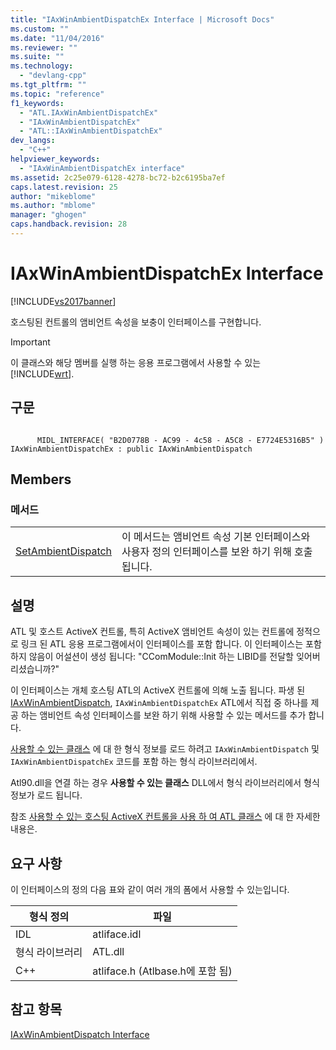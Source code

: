 ```yaml
---
title: "IAxWinAmbientDispatchEx Interface | Microsoft Docs"
ms.custom: ""
ms.date: "11/04/2016"
ms.reviewer: ""
ms.suite: ""
ms.technology: 
  - "devlang-cpp"
ms.tgt_pltfrm: ""
ms.topic: "reference"
f1_keywords: 
  - "ATL.IAxWinAmbientDispatchEx"
  - "IAxWinAmbientDispatchEx"
  - "ATL::IAxWinAmbientDispatchEx"
dev_langs: 
  - "C++"
helpviewer_keywords: 
  - "IAxWinAmbientDispatchEx interface"
ms.assetid: 2c25e079-6128-4278-bc72-b2c6195ba7ef
caps.latest.revision: 25
author: "mikeblome"
ms.author: "mblome"
manager: "ghogen"
caps.handback.revision: 28
---
```

# IAxWinAmbientDispatchEx Interface
[!INCLUDE[vs2017banner](../../assembler/inline/includes/vs2017banner.md)]

호스팅된 컨트롤의 앰비언트 속성을 보충이 인터페이스를 구현합니다.  
  
> [!IMPORTANT]
>  이 클래스와 해당 멤버를 실행 하는 응용 프로그램에서 사용할 수 있는 [!INCLUDE[wrt](../../atl/reference/includes/wrt_md.md)].  
  
## 구문  
  
```  
  
      MIDL_INTERFACE( "B2D0778B - AC99 - 4c58 - A5C8 - E7724E5316B5" )  
IAxWinAmbientDispatchEx : public IAxWinAmbientDispatch  
```  
  
## Members  
  
### 메서드  
  
|||  
|-|-|  
|[SetAmbientDispatch](../Topic/IAxWinAmbientDispatchEx::SetAmbientDispatch.md)|이 메서드는 앰비언트 속성 기본 인터페이스와 사용자 정의 인터페이스를 보완 하기 위해 호출 됩니다.|  
  
## 설명  
 ATL 및 호스트 ActiveX 컨트롤, 특히 ActiveX 앰비언트 속성이 있는 컨트롤에 정적으로 링크 된 ATL 응용 프로그램에서이 인터페이스를 포함 합니다.  이 인터페이스는 포함 하지 않음이 어설션이 생성 됩니다: "CComModule::Init 하는 LIBID를 전달할 잊어버리셨습니까?"  
  
 이 인터페이스는 개체 호스팅 ATL의 ActiveX 컨트롤에 의해 노출 됩니다.  파생 된  [IAxWinAmbientDispatch](../../atl/reference/iaxwinambientdispatch-interface.md), `IAxWinAmbientDispatchEx` ATL에서 직접 중 하나를 제공 하는 앰비언트 속성 인터페이스를 보완 하기 위해 사용할 수 있는 메서드를 추가 합니다.  
  
 [사용할 수 있는 클래스](https://msdn.microsoft.com/en-us/library/system.windows.forms.axhost.aspx) 에 대 한 형식 정보를 로드 하려고 `IAxWinAmbientDispatch` 및 `IAxWinAmbientDispatchEx` 코드를 포함 하는 형식 라이브러리에서.  
  
 Atl90.dll을 연결 하는 경우  **사용할 수 있는 클래스** DLL에서 형식 라이브러리에서 형식 정보가 로드 됩니다.  
  
 참조  [사용할 수 있는 호스팅 ActiveX 컨트롤을 사용 하 여 ATL 클래스](../../atl/hosting-activex-controls-using-atl-axhost.md) 에 대 한 자세한 내용은.  
  
## 요구 사항  
 이 인터페이스의 정의 다음 표와 같이 여러 개의 폼에서 사용할 수 있는입니다.  
  
|형식 정의|파일|  
|-----------|--------|  
|IDL|atliface.idl|  
|형식 라이브러리|ATL.dll|  
|C\+\+|atliface.h \(Atlbase.h에 포함 됨\)|  
  
## 참고 항목  
 [IAxWinAmbientDispatch Interface](../../atl/reference/iaxwinambientdispatch-interface.md)